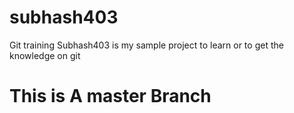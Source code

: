 # subhash403
Git training 
Subhash403 is my sample project to learn or to get the knowledge on git
# This is A master Branch
